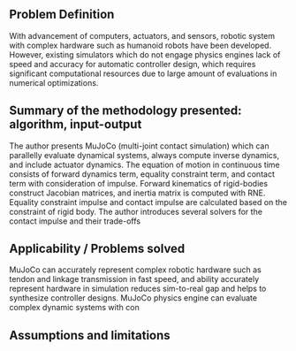 ## Problem Definition
With advancement of computers, actuators, and sensors, robotic system with complex hardware such as humanoid robots have been developed. However, existing simulators which do not engage physics engines lack of speed and accuracy for automatic controller design, which requires significant computational resources due to large amount of evaluations in numerical optimizations.

## Summary of the methodology presented: algorithm, input-output
The author presents MuJoCo (multi-joint contact simulation) which can parallelly evaluate dynamical systems, always compute inverse dynamics, and include actuator dynamics. The equation of motion in continuous time consists of forward dynamics term, equality constraint term, and contact term with consideration of impulse.  Forward kinematics of rigid-bodies construct Jacobian matrices, and inertia matrix is computed with RNE. Equality constraint impulse and contact impulse are calculated based on the constraint of rigid body. The author introduces several solvers for the contact impulse and their trade-offs

## Applicability / Problems solved
MuJoCo can accurately represent complex robotic hardware such as tendon and linkage transmission in fast speed, and ability accurately represent hardware in simulation reduces sim-to-real gap and helps to synthesize controller designs. MuJoCo physics engine can evaluate complex dynamic systems with con

## Assumptions and limitations
